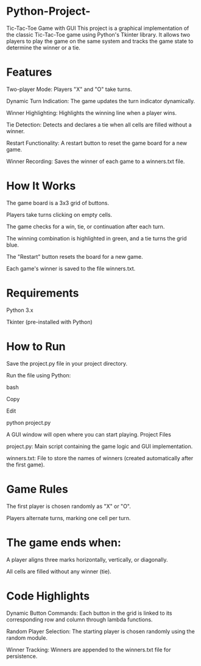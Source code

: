 # Python-Project-
Tic-Tac-Toe Game with GUI
This project is a graphical implementation of the classic Tic-Tac-Toe game using Python's Tkinter library. It allows two players to play the game on the same system and tracks the game state to determine the winner or a tie.

# Features
Two-player Mode: Players "X" and "O" take turns.

Dynamic Turn Indication: The game updates the turn indicator dynamically.

Winner Highlighting: Highlights the winning line when a player wins.

Tie Detection: Detects and declares a tie when all cells are filled without a winner.

Restart Functionality: A restart button to reset the game board for a new game.

Winner Recording: Saves the winner of each game to a winners.txt file.

# How It Works
The game board is a 3x3 grid of buttons.

Players take turns clicking on empty cells.

The game checks for a win, tie, or continuation after each turn.

The winning combination is highlighted in green, and a tie turns the grid blue.

The "Restart" button resets the board for a new game.

Each game's winner is saved to the file winners.txt.

# Requirements

Python 3.x

Tkinter (pre-installed with Python)

# How to Run

Save the project.py file in your project directory.

Run the file using Python:

bash

Copy

Edit

python project.py

A GUI window will open where you can start playing.
Project Files

project.py: Main script containing the game logic and GUI implementation.

winners.txt: File to store the names of winners (created automatically after the first game).

# Game Rules

The first player is chosen randomly as "X" or "O".

Players alternate turns, marking one cell per turn.

# The game ends when:

A player aligns three marks horizontally, vertically, or diagonally.

All cells are filled without any winner (tie).

# Code Highlights

Dynamic Button Commands: Each button in the grid is linked to its corresponding row and column through lambda functions.

Random Player Selection: The starting player is chosen randomly using the random module.

Winner Tracking: Winners are appended to the winners.txt file for persistence.
